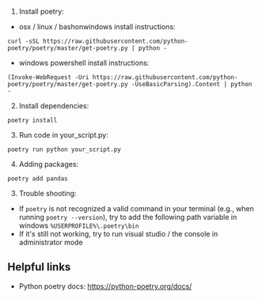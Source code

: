 1. Install poetry: 

* osx / linux / bashonwindows install instructions:
```
curl -sSL https://raw.githubusercontent.com/python-poetry/poetry/master/get-poetry.py | python -
```
* windows powershell install instructions:
```
(Invoke-WebRequest -Uri https://raw.githubusercontent.com/python-poetry/poetry/master/get-poetry.py -UseBasicParsing).Content | python -
```

2. Install dependencies: 
```
poetry install
```

3. Run code in your_script.py:
```
poetry run python your_script.py
```

4. Adding packages: 
```
poetry add pandas
```

3. Trouble shooting:
* If `poetry` is not recognized a valid command in your terminal (e.g., when running `poetry --version`), try to add the following path variable in windows `%USERPROFILE%\.poetry\bin`
* If it's still not working, try to run visual studio / the console in administrator mode

## Helpful links
* Python poetry docs: https://python-poetry.org/docs/
